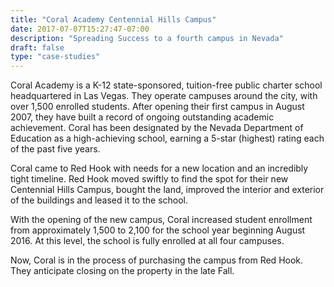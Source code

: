 ```yaml
---
title: "Coral Academy Centennial Hills Campus"
date: 2017-07-07T15:27:47-07:00
description: "Spreading Success to a fourth campus in Nevada"
draft: false
type: "case-studies"
---
```


Coral Academy is a K-12 state-sponsored, tuition-free public charter school headquartered in Las Vegas. They operate campuses around the city, with over 1,500 enrolled students. After opening their first campus in August 2007, they have built a record of ongoing outstanding academic achievement. Coral has been designated by the Nevada Department of Education as a high-achieving school, earning a 5-star (highest) rating each of the past five years.

Coral came to Red Hook with needs for a new location and an incredibly tight timeline. Red Hook moved swiftly to find the spot for their new Centennial Hills Campus, bought the land, improved the interior and exterior of the buildings and leased it to the school.

With the opening of the new campus, Coral increased student enrollment from approximately 1,500 to 2,100 for the school year beginning August 2016. At this level, the school is fully enrolled at all four campuses.

Now, Coral is in the process of purchasing the campus from Red Hook. They anticipate closing on the property in the late Fall.



